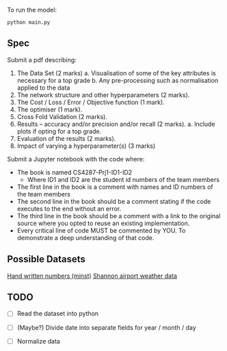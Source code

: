 To run the model:
```
python main.py
```

## Spec

Submit a pdf describing:

1. The Data Set (2 marks)
  a. Visualisation of some of the key attributes is necessary for a top grade
  b. Any pre-processing such as normalisation applied to the data
2. The network structure and other hyperparameters (2 marks).
3. The Cost / Loss / Error / Objective function (1 mark).
4. The optimiser (1 mark).
5. Cross Fold Validation (2 marks).
6. Results – accuracy and/or precision and/or recall (2 marks).
  a. Include plots if opting for a top grade.
7. Evaluation of the results (2 marks).
8. Impact of varying a hyperparameter(s) (3 marks)

Submit a Jupyter notebook with the code where:
  * The book is named CS4287-Prj1-ID1-ID2
    * Where ID1 and ID2 are the student id numbers of the team members
  * The first line in the book is a comment with names and ID numbers of the team members
  * The second line in the book should be a comment stating if the code executes to the end without an error.
  * The third line in the book should be a comment with a link to the original source where you opted to reuse an existing implementation.
  * Every critical line of code MUST be commented by YOU. To demonstrate a deep understanding of that code.


## Possible Datasets

[Hand written numbers (minst)](http://yann.lecun.com/exdb/mnist/)
[Shannon airport weather data](https://www.kaggle.com/datasets/raghavs1003/shannon-airport-daily-data)

## TODO

- [ ] Read the dataset into python
- [ ] (Maybe?) Divide date into separate fields for year / month / day
- [ ] Normalize data


